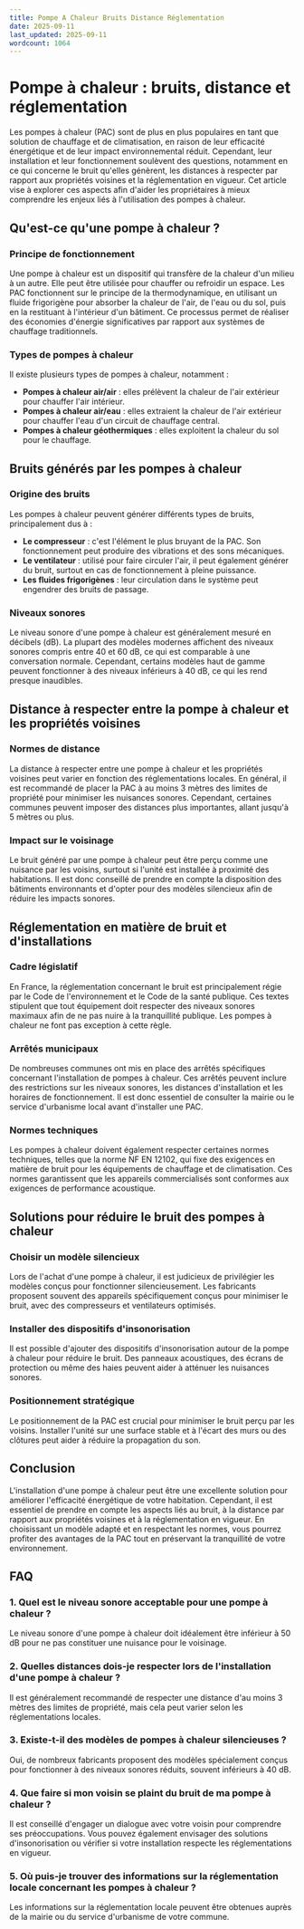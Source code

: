```yaml
---
title: Pompe A Chaleur Bruits Distance Réglementation
date: 2025-09-11
last_updated: 2025-09-11
wordcount: 1064
---
```


# Pompe à chaleur : bruits, distance et réglementation

Les pompes à chaleur (PAC) sont de plus en plus populaires en tant que solution de chauffage et de climatisation, en raison de leur efficacité énergétique et de leur impact environnemental réduit. Cependant, leur installation et leur fonctionnement soulèvent des questions, notamment en ce qui concerne le bruit qu'elles génèrent, les distances à respecter par rapport aux propriétés voisines et la réglementation en vigueur. Cet article vise à explorer ces aspects afin d'aider les propriétaires à mieux comprendre les enjeux liés à l'utilisation des pompes à chaleur.

## Qu'est-ce qu'une pompe à chaleur ?

### Principe de fonctionnement

Une pompe à chaleur est un dispositif qui transfère de la chaleur d'un milieu à un autre. Elle peut être utilisée pour chauffer ou refroidir un espace. Les PAC fonctionnent sur le principe de la thermodynamique, en utilisant un fluide frigorigène pour absorber la chaleur de l'air, de l'eau ou du sol, puis en la restituant à l'intérieur d'un bâtiment. Ce processus permet de réaliser des économies d'énergie significatives par rapport aux systèmes de chauffage traditionnels.

### Types de pompes à chaleur

Il existe plusieurs types de pompes à chaleur, notamment :

- **Pompes à chaleur air/air** : elles prélèvent la chaleur de l'air extérieur pour chauffer l'air intérieur.
- **Pompes à chaleur air/eau** : elles extraient la chaleur de l'air extérieur pour chauffer l'eau d'un circuit de chauffage central.
- **Pompes à chaleur géothermiques** : elles exploitent la chaleur du sol pour le chauffage.

## Bruits générés par les pompes à chaleur

### Origine des bruits

Les pompes à chaleur peuvent générer différents types de bruits, principalement dus à :

- **Le compresseur** : c'est l'élément le plus bruyant de la PAC. Son fonctionnement peut produire des vibrations et des sons mécaniques.
- **Le ventilateur** : utilisé pour faire circuler l'air, il peut également générer du bruit, surtout en cas de fonctionnement à pleine puissance.
- **Les fluides frigorigènes** : leur circulation dans le système peut engendrer des bruits de passage.

### Niveaux sonores

Le niveau sonore d'une pompe à chaleur est généralement mesuré en décibels (dB). La plupart des modèles modernes affichent des niveaux sonores compris entre 40 et 60 dB, ce qui est comparable à une conversation normale. Cependant, certains modèles haut de gamme peuvent fonctionner à des niveaux inférieurs à 40 dB, ce qui les rend presque inaudibles.

## Distance à respecter entre la pompe à chaleur et les propriétés voisines

### Normes de distance

La distance à respecter entre une pompe à chaleur et les propriétés voisines peut varier en fonction des réglementations locales. En général, il est recommandé de placer la PAC à au moins 3 mètres des limites de propriété pour minimiser les nuisances sonores. Cependant, certaines communes peuvent imposer des distances plus importantes, allant jusqu'à 5 mètres ou plus.

### Impact sur le voisinage

Le bruit généré par une pompe à chaleur peut être perçu comme une nuisance par les voisins, surtout si l'unité est installée à proximité des habitations. Il est donc conseillé de prendre en compte la disposition des bâtiments environnants et d'opter pour des modèles silencieux afin de réduire les impacts sonores.

## Réglementation en matière de bruit et d'installations

### Cadre législatif

En France, la réglementation concernant le bruit est principalement régie par le Code de l'environnement et le Code de la santé publique. Ces textes stipulent que tout équipement doit respecter des niveaux sonores maximaux afin de ne pas nuire à la tranquillité publique. Les pompes à chaleur ne font pas exception à cette règle.

### Arrêtés municipaux

De nombreuses communes ont mis en place des arrêtés spécifiques concernant l'installation de pompes à chaleur. Ces arrêtés peuvent inclure des restrictions sur les niveaux sonores, les distances d'installation et les horaires de fonctionnement. Il est donc essentiel de consulter la mairie ou le service d'urbanisme local avant d'installer une PAC.

### Normes techniques

Les pompes à chaleur doivent également respecter certaines normes techniques, telles que la norme NF EN 12102, qui fixe des exigences en matière de bruit pour les équipements de chauffage et de climatisation. Ces normes garantissent que les appareils commercialisés sont conformes aux exigences de performance acoustique.

## Solutions pour réduire le bruit des pompes à chaleur

### Choisir un modèle silencieux

Lors de l'achat d'une pompe à chaleur, il est judicieux de privilégier les modèles conçus pour fonctionner silencieusement. Les fabricants proposent souvent des appareils spécifiquement conçus pour minimiser le bruit, avec des compresseurs et ventilateurs optimisés.

### Installer des dispositifs d'insonorisation

Il est possible d'ajouter des dispositifs d'insonorisation autour de la pompe à chaleur pour réduire le bruit. Des panneaux acoustiques, des écrans de protection ou même des haies peuvent aider à atténuer les nuisances sonores.

### Positionnement stratégique

Le positionnement de la PAC est crucial pour minimiser le bruit perçu par les voisins. Installer l'unité sur une surface stable et à l'écart des murs ou des clôtures peut aider à réduire la propagation du son.

## Conclusion

L'installation d'une pompe à chaleur peut être une excellente solution pour améliorer l'efficacité énergétique de votre habitation. Cependant, il est essentiel de prendre en compte les aspects liés au bruit, à la distance par rapport aux propriétés voisines et à la réglementation en vigueur. En choisissant un modèle adapté et en respectant les normes, vous pourrez profiter des avantages de la PAC tout en préservant la tranquillité de votre environnement.

## FAQ

### 1. Quel est le niveau sonore acceptable pour une pompe à chaleur ?

Le niveau sonore d'une pompe à chaleur doit idéalement être inférieur à 50 dB pour ne pas constituer une nuisance pour le voisinage.

### 2. Quelles distances dois-je respecter lors de l'installation d'une pompe à chaleur ?

Il est généralement recommandé de respecter une distance d'au moins 3 mètres des limites de propriété, mais cela peut varier selon les réglementations locales.

### 3. Existe-t-il des modèles de pompes à chaleur silencieuses ?

Oui, de nombreux fabricants proposent des modèles spécialement conçus pour fonctionner à des niveaux sonores réduits, souvent inférieurs à 40 dB.

### 4. Que faire si mon voisin se plaint du bruit de ma pompe à chaleur ?

Il est conseillé d'engager un dialogue avec votre voisin pour comprendre ses préoccupations. Vous pouvez également envisager des solutions d'insonorisation ou vérifier si votre installation respecte les réglementations en vigueur.

### 5. Où puis-je trouver des informations sur la réglementation locale concernant les pompes à chaleur ?

Les informations sur la réglementation locale peuvent être obtenues auprès de la mairie ou du service d'urbanisme de votre commune.
